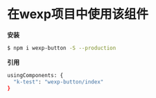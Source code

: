 # 在wexp项目中使用该组件


**安装**

```bash
$ npm i wexp-button -S --production
```

**引用**

```bash
usingComponents: {
  "k-test": "wexp-button/index"
}
```
